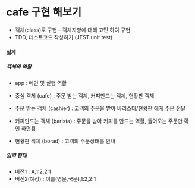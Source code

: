 # cafe 구현 해보기

- 객체(class)로 구현 - 객체지향에 대해 고민 하여 구현
- TDD, 테스트코드 작성하기 (JEST unit test)



#### 설계

##### 객체의 역활

- app : 메인 및 실행 역활
- 중심 객체 (cafe) : 주문 받는 객체, 커피만드는 객체, 현황판 객체
- 주문 받는 객체 (cashier) : 고객의 주문을 받아 바리스타/현황판 에게 주문 전달
- 커피만드는 객체 (barista) : 주문을 받아 커피를 만드는 역활, 들어오는 주문만 확인 하면됨

- 현황판 객체 (borad) : 고객의 주문상태를 안내



##### 입력 형태

- 버전1 : A,1:2,2:1
- 버전2(예정) : 이름(영문,국문),1:2,2:1 